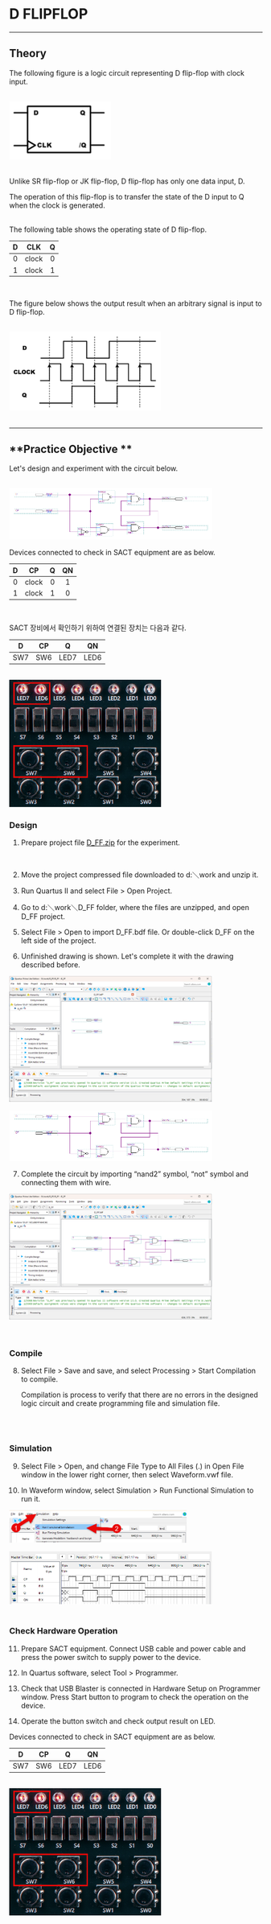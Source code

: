 # D FLIPFLOP
---
## Theory

The following figure is a logic circuit representing D flip-flop with clock input.

<br>
<img src="./pds/d01.png" alt="p01" style="width: 40%;"><br>
<br>


Unlike SR flip-flop or JK flip-flop, D flip-flop has only one data input, D. 

The operation of this flip-flop is to transfer the state of the D input to Q when the clock is generated.

<br>
The following table shows the operating state of D flip-flop.

|D|CLK|Q|
|:---:|:---:|:---:|
|0|clock|0|
|1|clock|1|


<br>


The figure below shows the output result when an arbitrary signal is input to D flip-flop.

<br>
<img src="./pds/d02.png" alt="p02" style="width: 60%;"><br>
<br>


---
## **Practice Objective **

Let's design and experiment with the circuit below.

<br>

<img src="./pds/d03.png" alt="p03" style="width: 80%;">


<br>

Devices connected to check in SACT equipment are as below.

|D|CP|Q|QN|
|:---:|:---:|:---:|:---:|
|0|clock|0|1|
|1|clock|1|0|


<br>

SACT 장비에서 확인하기 위하여 연결된 장치는 다음과 같다. 

|D|CP|Q|QN|
|:---:|:---:|:---:|:---:|
|SW7|SW6|LED7|LED6|


<br>
<img src="./pds/sact-d.png" alt="sact-d" style="width: 60%;">

<br>



### **Design**

1. Prepare project file <a href="./pds/D_FF.zip" download>D_FF.zip</a> for the experiment.  
<br>

2. Move the project compressed file downloaded to d:＼work and unzip it.

3. Run Quartus II and select File > Open Project.

4. Go to d:＼work＼D_FF folder, where the files are unzipped, and open D_FF project.

5. Select File > Open to import D_FF.bdf file. Or double-click D_FF on the left side of the project.

6. Unfinished drawing is shown. Let's complete it with the drawing described before.  


<img src="./pds/d05.png" alt="p05" style="width: 80%;"><br>

<img src="./pds/d03.png" alt="p01" style="width: 80%;"><br>

7. Complete the circuit by importing “nand2” symbol, “not” symbol and connecting them with wire.

<img src="./pds/d06.png" alt="p08" style="width: 80%;"><br>

<br>


### **Compile**


8. Select File > Save and save, and select Processing > Start Compilation to compile.

    Compilation is process to verify that there are no errors in the designed logic circuit and create programming file and simulation file.


<br><br>


### **Simulation**

9. Select File > Open, and change File Type to All Files (.) in Open File window in the lower right corner, then select Waveform.vwf file.

10. In Waveform window, select Simulation > Run Functional Simulation to run it.


<img src="./pds/ex10.png" alt="p11" style="width: 70%;"><br>

<img src="./pds/d08.png" alt="p10" style="width: 80%;"><br>
<br>

### **Check Hardware Operation**

11. Prepare SACT equipment. Connect USB cable and power cable and press the power switch to supply power to the device.

12. In Quartus software, select Tool > Programmer.

13. Check that USB Blaster is connected in Hardware Setup on Programmer window. Press Start button to program to check the operation on the device.

14. Operate the button switch and check output result on LED.

Devices connected to check in SACT equipment are as below.


|D|CP|Q|QN|
|:---:|:---:|:---:|:---:|
|SW7|SW6|LED7|LED6|


<br>
<img src="./pds/sact-d.png" alt="sact-d" style="width: 60%;">


<br>


